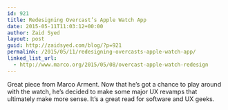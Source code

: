 ```yaml
---
id: 921
title: Redesigning Overcast’s Apple Watch App
date: 2015-05-11T11:03:12+00:00
author: Zaid Syed
layout: post
guid: http://zaidsyed.com/blog/?p=921
permalink: /2015/05/11/redesigning-overcasts-apple-watch-app/
linked_list_url:
  - http://www.marco.org/2015/05/08/overcast-apple-watch-redesign
---
```

Great piece from Marco Arment. Now that he&#8217;s got a chance to play around with the watch, he&#8217;s decided to make some major UX revamps that ultimately make more sense. It&#8217;s a great read for software and UX geeks.